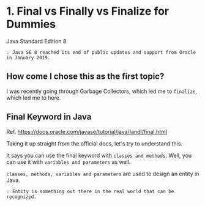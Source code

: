 # 1. Final vs Finally vs Finalize for Dummies
Java Standard Edition 8

````
💡 Java SE 8 reached its end of public updates and support from Oracle in January 2019.
````

## How come I chose this as the first topic?

I was recently going through Garbage Collectors, which led me to `finalize`, which led me to here.

## Final Keyword in Java
Ref. https://docs.oracle.com/javase/tutorial/java/IandI/final.html

Taking it up straight from the official docs, let's try to understand this.

It says you can use the final keyword with `classes and methods`. Well, you can use it with `variables and parameters` as well.

`classes, methods, variables and parameters` are used to design an entity in Java.

````
💡 Entity is something out there in the real world that can be recognized.
````



